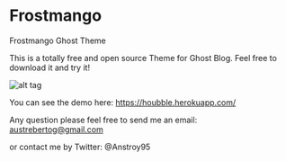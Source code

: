 # Frostmango
Frostmango Ghost Theme

This is a totally free and open source Theme for Ghost Blog.
Feel free to download it and try it!

![alt tag](http://marketplace.ghost.org/wp-content/uploads/2016/03/Frostmango-ss1-1-600x420.png)

You can see the demo here:
https://houbble.herokuapp.com/


Any question please feel free to send me an email: austrebertog@gmail.com

or contact me by Twitter: @Anstroy95
